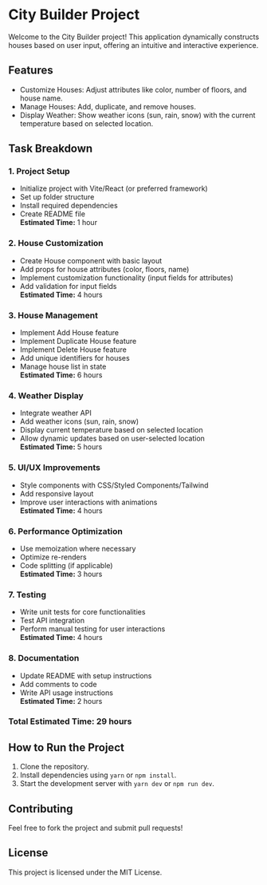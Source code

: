 # City Builder Project

Welcome to the City Builder project! This application dynamically constructs houses based on user input, offering an intuitive and interactive experience.

## Features
- Customize Houses: Adjust attributes like color, number of floors, and house name.
- Manage Houses: Add, duplicate, and remove houses.
- Display Weather: Show weather icons (sun, rain, snow) with the current temperature based on selected location.

## Task Breakdown

### 1. Project Setup
- Initialize project with Vite/React (or preferred framework)
- Set up folder structure
- Install required dependencies
- Create README file  
**Estimated Time:** 1 hour

### 2. House Customization
- Create House component with basic layout
- Add props for house attributes (color, floors, name)
- Implement customization functionality (input fields for attributes)
- Add validation for input fields  
**Estimated Time:** 4 hours

### 3. House Management
- Implement Add House feature
- Implement Duplicate House feature
- Implement Delete House feature
- Add unique identifiers for houses
- Manage house list in state  
**Estimated Time:** 6 hours

### 4. Weather Display
- Integrate weather API
- Add weather icons (sun, rain, snow)
- Display current temperature based on selected location
- Allow dynamic updates based on user-selected location  
**Estimated Time:** 5 hours

### 5. UI/UX Improvements
- Style components with CSS/Styled Components/Tailwind
- Add responsive layout
- Improve user interactions with animations  
**Estimated Time:** 4 hours

### 6. Performance Optimization
- Use memoization where necessary
- Optimize re-renders
- Code splitting (if applicable)  
**Estimated Time:** 3 hours

### 7. Testing
- Write unit tests for core functionalities
- Test API integration
- Perform manual testing for user interactions  
**Estimated Time:** 4 hours

### 8. Documentation
- Update README with setup instructions
- Add comments to code
- Write API usage instructions  
**Estimated Time:** 2 hours

### Total Estimated Time: 29 hours

## How to Run the Project
1. Clone the repository.
2. Install dependencies using `yarn` or `npm install`.
3. Start the development server with `yarn dev` or `npm run dev`.

## Contributing
Feel free to fork the project and submit pull requests!

## License
This project is licensed under the MIT License.

